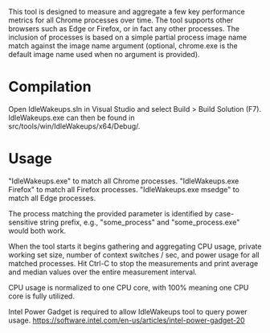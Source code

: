 This tool is designed to measure and aggregate a few key performance metrics
for all Chrome processes over time. The tool supports other browsers such as
Edge or Firefox, or in fact any other processes. The inclusion of processes
is based on a simple partial process image name match against the image name
argument (optional, chrome.exe is the default image name used when no
argument is provided).

# Compilation
Open IdleWakeups.sln in Visual Studio and select Build > Build Solution (F7).
IdleWakeups.exe can then be found in src/tools/win/IdleWakeups/x64/Debug/.

# Usage
"IdleWakeups.exe" to match all Chrome processes.
"IdleWakeups.exe Firefox" to match all Firefox processes.
"IdleWakeups.exe msedge" to match all Edge processes.

The process matching the provided parameter is identified by case-sensitive
string prefix, e.g., "some_process" and "some_process.exe" would both work.

When the tool starts it begins gathering and aggregating CPU usage, private
working set size, number of context switches / sec, and power usage for all
matched processes. Hit Ctrl-C to stop the measurements and print average and
median values over the entire measurement interval.

CPU usage is normalized to one CPU core, with 100% meaning one CPU core is
fully utilized.

Intel Power Gadget is required to allow IdleWakeups tool to query power usage.
https://software.intel.com/en-us/articles/intel-power-gadget-20
